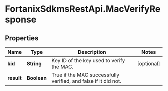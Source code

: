 # FortanixSdkmsRestApi.MacVerifyResponse

## Properties
Name | Type | Description | Notes
------------ | ------------- | ------------- | -------------
**kid** | **String** | Key ID of the key used to verify the MAC. | [optional] 
**result** | **Boolean** | True if the MAC successfully verified, and false if it did not. | 


